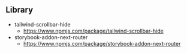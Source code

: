## Library

 - tailwind-scrollbar-hide
   - https://www.npmjs.com/package/tailwind-scrollbar-hide 
 - storybook-addon-next-router
   - https://www.npmjs.com/package/storybook-addon-next-router